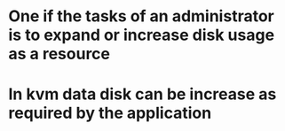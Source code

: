 # One if the tasks of an administrator is to expand or increase disk usage as a resource #
# In kvm data disk can be increase as required by the application #


